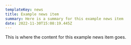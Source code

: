 ```yaml
---
templateKey: news
title: Example news item
summary: Here is a summary for this example news item
date: 2022-11-30T15:08:19.445Z
---
```

This is where the content for this example news item goes.